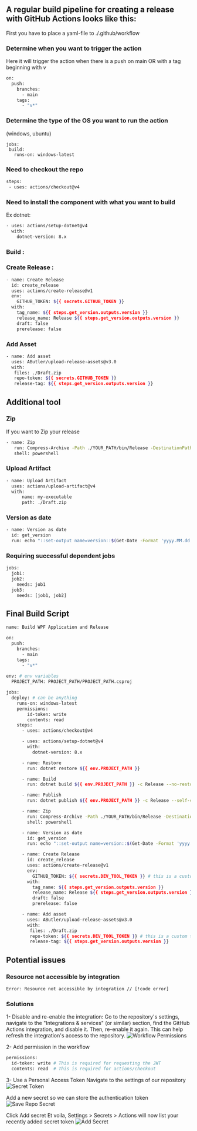 ## A regular build pipeline for creating a release with GitHub Actions looks like this:
 
 First you have to place a yaml-file to ./.github/workflow

### Determine when you want to trigger the action
Here it will trigger the action when there is a push on main OR with a tag beginning with *v* 
```sh
on:
  push:
    branches:
      - main
    tags:
      - "v*"
```

### Determine the type of the OS you want to run the action 
(windows, ubuntu)
```sh{3}
jobs:
 build:
   runs-on: windows-latest 
```

### Need to checkout the repo
```sh
steps:
 - uses: actions/checkout@v4
```

### Need to install the component with what you want to build
Ex dotnet:
```sh
- uses: actions/setup-dotnet@v4
  with:
    dotnet-version: 8.x
```

### Build :

### Create Release : 
```sh
- name: Create Release
  id: create_release
  uses: actions/create-release@v1
  env:
    GITHUB_TOKEN: ${{ secrets.GITHUB_TOKEN }}
  with:
    tag_name: ${{ steps.get_version.outputs.version }}
    release_name: Release ${{ steps.get_version.outputs.version }}
    draft: false
    prerelease: false
```

### Add Asset
```sh
- name: Add asset
  uses: AButler/upload-release-assets@v3.0
  with:
   files: ./Draft.zip
   repo-token: ${{ secrets.GITHUB_TOKEN }}
   release-tag: ${{ steps.get_version.outputs.version }}
```

## Additional tool
### Zip
If you want to Zip your release
```sh
- name: Zip
   run: Compress-Archive -Path ./YOUR_PATH/bin/Release -DestinationPath ./Draft.zip
   shell: powershell
``` 

### Upload Artifact
```sh
- name: Upload Artifact
  uses: actions/upload-artifact@v4
  with:
      name: my-executable
      path: ./Draft.zip
```

### Version as date
```sh
- name: Version as date
  id: get_version
  run: echo "::set-output name=version::$(Get-Date -Format 'yyyy.MM.dd.HHmmss')"
```

### Requiring successful dependent jobs
```sh
jobs:
  job1:
  job2:
    needs: job1
  job3:
    needs: [job1, job2]
```

## Final Build Script
```sh
name: Build WPF Application and Release

on:
  push:
    branches:
      - main
    tags:
      - "v*"
      
env: # env variables
  PROJECT_PATH: PROJECT_PATH/PROJECT_PATH.csproj

jobs:
  deploy: # can be anything
    runs-on: windows-latest
    permissions:
        id-token: write
        contents: read
    steps:
      - uses: actions/checkout@v4

      - uses: actions/setup-dotnet@v4
        with:
          dotnet-version: 8.x

      - name: Restore
        run: dotnet restore ${{ env.PROJECT_PATH }}

      - name: Build
        run: dotnet build ${{ env.PROJECT_PATH }} -c Release --no-restore

      - name: Publish
        run: dotnet publish ${{ env.PROJECT_PATH }} -c Release --self-contained -r win-x64 -p:PublishSingleFile=true --no-build

      - name: Zip
        run: Compress-Archive -Path ./YOUR_PATH/bin/Release -DestinationPath ./Draft.zip
        shell: powershell

      - name: Version as date
        id: get_version
        run: echo "::set-output name=version::$(Get-Date -Format 'yyyy.MM.dd.HHmmss')"

      - name: Create Release
        id: create_release
        uses: actions/create-release@v1
        env:
          GITHUB_TOKEN: ${{ secrets.DEV_TOOL_TOKEN }} # this is a custom token
        with:
          tag_name: ${{ steps.get_version.outputs.version }}
          release_name: Release ${{ steps.get_version.outputs.version }}
          draft: false
          prerelease: false

      - name: Add asset
        uses: AButler/upload-release-assets@v3.0
        with:
         files: ./Draft.zip
         repo-token: ${{ secrets.DEV_TOOL_TOKEN }} # this is a custom token
         release-tag: ${{ steps.get_version.outputs.version }}
```

## Potential issues
### Resource not accessible by integration
```txt
Error: Resource not accessible by integration // [!code error]
```
### Solutions

1- Disable and re-enable the integration: Go to the repository's settings, navigate to the "Integrations & services" (or similar) section, find the GitHub Actions integration, and disable it. Then, re-enable it again. This can help refresh the integration's access to the repository.
<img src="/img/IT/GitHubActions/workflowPermissions.png" alt="Workflow Permissions"> 

2- Add permission in the workflow
```sh
permissions:
  id-token: write # This is required for requesting the JWT
  contents: read  # This is required for actions/checkout
```

3- Use a Personal Access Token 
Navigate to the settings of our repository
<img src="/img/IT/GitHubActions/secretToken.png" alt="Secret Token"> 

Add a new secret so we can store the authentication token
<img src="/img/IT/GitHubActions/saveRepoSecret.png" alt="Save Repo Secret"> 

Click Add secret
Et voila, Settings > Secrets > Actions will now list your recently added secret token
<img src="/img/IT/GitHubActions/addSecret.png" alt="Add Secret">